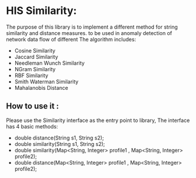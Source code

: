 
# HIS Similarity:

The purpose of this library is to implement a different method for string similarity and distance measures.
to be used in anomaly detection of network data flow of different
The algorithm includes:

- Cosine Similarity
- Jaccard Similarity
- Needleman Wunch Similarity
- NGram Similarity
- RBF Similarity
- Smith Waterman Similarity
- Mahalanobis Distance

## How to use it :

Please use the Similarity interface as the entry point to library, The interface has 4 basic methods:

- double distance(String s1, String s2);
- double similarity(String s1, String s2);
- double similarity(Map<String, Integer> profile1 , Map<String, Integer> profile2);
- double distance(Map<String, Integer> profile1 , Map<String, Integer> profile2);

